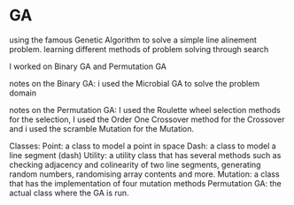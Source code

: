 # GA
using the famous Genetic Algorithm to solve a simple line alinement problem. learning different methods of problem solving through search

I worked on Binary GA and Permutation GA

notes on the Binary GA:
i used the Microbial GA to solve the problem domain

notes on the Permutation GA:
I used the Roulette wheel selection methods for the selection,
I used the Order One Crossover method for the Crossover
and i used the scramble Mutation for the Mutation.

Classes:
Point: a class to model a point in space
Dash: a class to model a line segment (dash)
Utility: a utility class that has several methods such as checking adjacency
and colinearity of two line segments, generating random numbers, randomising 
array contents and more.
Mutation: a class that has the implementation of four mutation methods
Permutation GA: the actual class where the GA is run.